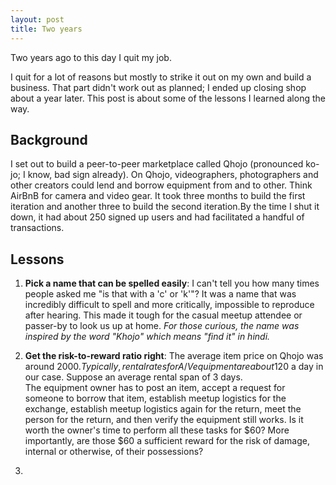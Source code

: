 ```yaml
---
layout: post
title: Two years 
---
```


Two years ago to this day I quit my job.

I quit for a lot of reasons but mostly to strike it out on my own and build a business. That part didn't work out as planned; I ended up closing shop about a year later. This post is about some of the lessons I learned along the way.

## Background

I set out to build a peer-to-peer marketplace called Qhojo (pronounced ko-jo; I know, bad sign already). On Qhojo, videographers, photographers and other creators could lend and borrow equipment from and to other. Think AirBnB for camera and video gear. It took three months to build the first iteration and another three to build the second iteration.By the time I shut it down, it had about 250 signed up users and had facilitated a handful of transactions.

## Lessons

1. **Pick a name that can be spelled easily**: I can't tell you how many times people asked me "is that with a 'c' or 'k'"? It was a name that was incredibly difficult to spell and more critically, impossible to reproduce after hearing. This made it tough for the casual meetup attendee or passer-by to look us up at home. *For those curious, the name was inspired by the word "Khojo" which means "find it" in hindi.*
2. **Get the risk-to-reward ratio right**: The average item price on Qhojo was around $2000. Typically, rental rates for A/V equipment are about 1% of their total price so ~$20 a day in our case.  Suppose an average rental span of 3 days.  
The equipment owner has to post an item, accept a request for someone to borrow that item, establish meetup logistics for the exchange, establish meetup logistics again for the return, meet the person for the return, and then verify the equipment still works. Is it worth the owner's time to perform all these tasks for $60? More importantly, are those $60 a sufficient reward for the risk of damage, internal or otherwise, of their possessions?  

3. 
